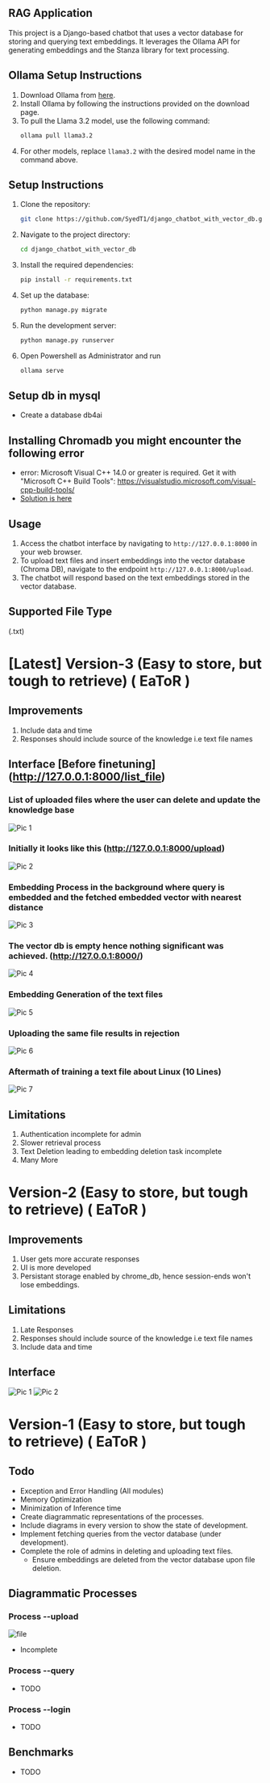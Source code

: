 ## RAG Application

This project is a Django-based chatbot that uses a vector database for storing and querying text embeddings. It leverages the Ollama API for generating embeddings and the Stanza library for text processing.

## Ollama Setup Instructions

1. Download Ollama from [here](https://ollama.com/).
2. Install Ollama by following the instructions provided on the download page.
3. To pull the Llama 3.2 model, use the following command:
    ```sh
    ollama pull llama3.2
    ```
4. For other models, replace `llama3.2` with the desired model name in the command above.


## Setup Instructions

1. Clone the repository:
    ```sh
    git clone https://github.com/SyedT1/django_chatbot_with_vector_db.git
    ```
2. Navigate to the project directory:
    ```sh
    cd django_chatbot_with_vector_db
    ```
3. Install the required dependencies:
    ```sh
    pip install -r requirements.txt
    ```
4. Set up the database:
    ```sh
    python manage.py migrate
    ```
5. Run the development server:
    ```sh
    python manage.py runserver
    ```
6. Open Powershell as Administrator and run
    ```sh
    ollama serve
    ```
## Setup db in mysql
- Create a database db4ai

## Installing Chromadb you might encounter the following error
- error: Microsoft Visual C++ 14.0 or greater is required. Get it with "Microsoft C++ Build Tools": https://visualstudio.microsoft.com/visual-cpp-build-tools/ 
- [Solution is here](https://stackoverflow.com/questions/73969269/error-could-not-build-wheels-for-hnswlib-which-is-required-to-install-pyprojec)
    

## Usage
1. Access the chatbot interface by navigating to `http://127.0.0.1:8000` in your web browser.
2. To upload text files and insert embeddings into the vector database (Chroma DB), navigate to the endpoint `http://127.0.0.1:8000/upload`.
3. The chatbot will respond based on the text embeddings stored in the vector database.


## Supported File Type  
(.txt)
# [Latest] Version-3 (Easy to store, but tough to retrieve) ( EaToR )
## Improvements
1. Include data and time
2. Responses should include source of the knowledge i.e text file names


## Interface [Before finetuning] (http://127.0.0.1:8000/list_file)
### List of uploaded files where the user can delete and update the knowledge base
![Pic 1](interface/interface_3.png)

### Initially it looks like this (http://127.0.0.1:8000/upload)
![Pic 2](interface/interface_4.png)

### Embedding Process in the background where query is embedded and the fetched embedded vector with nearest distance 
![Pic 3](interface/interface_5.png)

### The vector db is empty hence nothing significant was achieved. (http://127.0.0.1:8000/)
![Pic 4](interface/interface_6.png)

### Embedding Generation of the text files
![Pic 5](interface/interface_7.png)


### Uploading the same file results in rejection
![Pic 6](interface/interface_8.png)


### Aftermath of training a text file about Linux (10 Lines)
![Pic 7](interface/interface_9.png)


## Limitations
1. Authentication incomplete for admin
2. Slower retrieval process
3. Text Deletion leading to embedding deletion task incomplete
4. Many More


#  Version-2 (Easy to store, but tough to retrieve) ( EaToR )

## Improvements
1. User gets more accurate responses
2. UI is more developed
3. Persistant storage enabled by chrome_db, hence session-ends won't lose embeddings.



## Limitations
1. Late Responses
2. Responses should include source of the knowledge i.e text file names
3. Include data and time

## Interface
![Pic 1](interface/interface_1.png)
![Pic 2](interface/interface_2.png)




# Version-1 (Easy to store, but tough to retrieve) ( EaToR )


## Todo
- Exception and Error Handling (All modules)
- Memory Optimization
- Minimization of Inference time
- Create diagrammatic representations of the processes.
- Include diagrams in every version to show the state of development.
- Implement fetching queries from the vector database (under development).
- Complete the role of admins in deleting and uploading text files.
    - Ensure embeddings are deleted from the vector database upon file deletion.

## Diagrammatic Processes
### Process --upload
![file](diagrams\upload.png)
- Incomplete

### Process --query
- TODO

### Process --login
- TODO

## Benchmarks
- TODO
